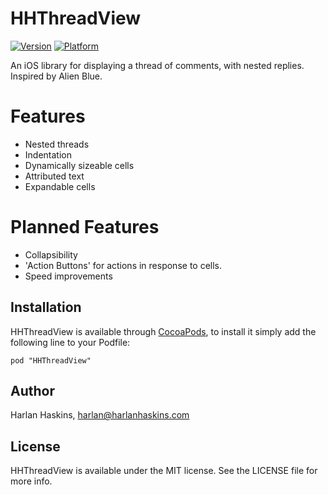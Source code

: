 # HHThreadView

[![Version](http://cocoapod-badges.herokuapp.com/v/HHThreadView/badge.png)](http://cocoadocs.org/docsets/HHThreadView)
[![Platform](http://cocoapod-badges.herokuapp.com/p/HHThreadView/badge.png)](http://cocoadocs.org/docsets/HHThreadView)

An iOS library for displaying a thread of comments, with nested replies. Inspired by Alien Blue.

# Features
* Nested threads
* Indentation
* Dynamically sizeable cells
* Attributed text
* Expandable cells

# Planned Features

* Collapsibility
* 'Action Buttons' for actions in response to cells.
* Speed improvements


## Installation

HHThreadView is available through [CocoaPods](http://cocoapods.org), to install
it simply add the following line to your Podfile:

    pod "HHThreadView"

## Author

Harlan Haskins, harlan@harlanhaskins.com

## License

HHThreadView is available under the MIT license. See the LICENSE file for more info.

